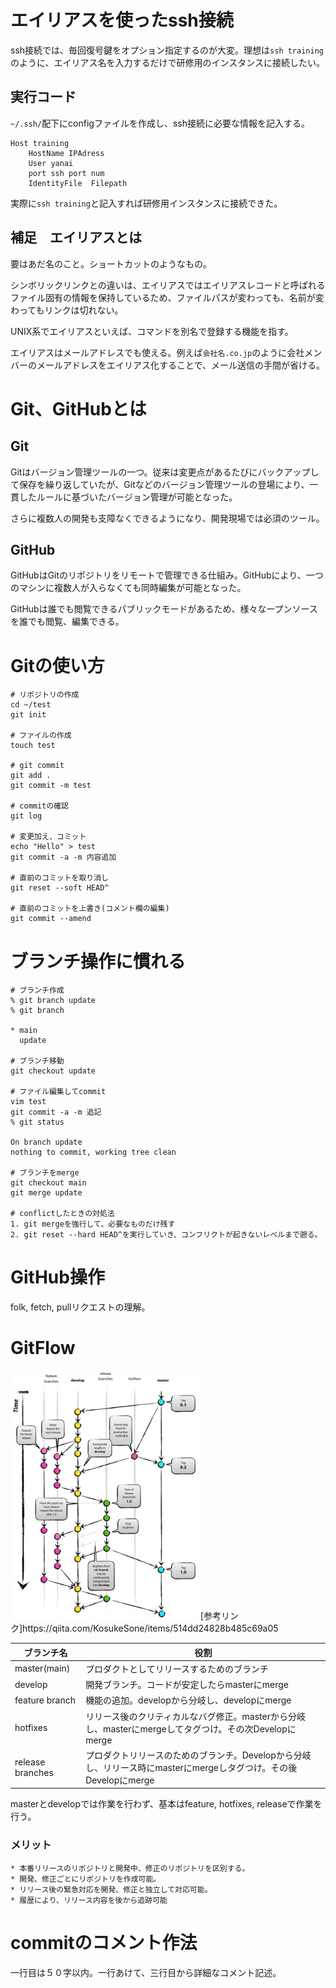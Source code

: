 # エイリアスを使ったssh接続
ssh接続では、毎回復号鍵をオプション指定するのが大変。理想は`ssh training`のように、エイリアス名を入力するだけで研修用のインスタンスに接続したい。

## 実行コード
`~/.ssh/`配下にconfigファイルを作成し、ssh接続に必要な情報を記入する。

```~/.ssh/config
Host training
    HostName IPAdress
    User yanai
    port ssh port num
    IdentityFile  Filepath
```

実際に`ssh training`と記入すれば研修用インスタンスに接続できた。

## 補足　エイリアスとは
要はあだ名のこと。ショートカットのようなもの。

シンボリックリンクとの違いは、エイリアスではエイリアスレコードと呼ばれるファイル固有の情報を保持しているため、ファイルパスが変わっても、名前が変わってもリンクは切れない。

UNIX系でエイリアスといえば、コマンドを別名で登録する機能を指す。

エイリアスはメールアドレスでも使える。例えば`会社名.co.jp`のように会社メンバーのメールアドレスをエイリアス化することで、メール送信の手間が省ける。

# Git、GitHubとは
## Git
Gitはバージョン管理ツールの一つ。従来は変更点があるたびにバックアップして保存を繰り返していたが、Gitなどのバージョン管理ツールの登場により、一貫したルールに基づいたバージョン管理が可能となった。

さらに複数人の開発も支障なくできるようになり、開発現場では必須のツール。

## GitHub
GitHubはGitのリポジトリをリモートで管理できる仕組み。GitHubにより、一つのマシンに複数人が入らなくても同時編集が可能となった。

GitHubは誰でも閲覧できるパブリックモードがあるため、様々なープンソースを誰でも閲覧、編集できる。

# Gitの使い方
```
# リポジトリの作成
cd ~/test
git init

# ファイルの作成
touch test

# git commit
git add .
git commit -m test

# commitの確認
git log

# 変更加え、コミット
echo "Hello" > test
git commit -a -m 内容追加

# 直前のコミットを取り消し
git reset --soft HEAD^

# 直前のコミットを上書き(コメント欄の編集)
git commit --amend
```

# ブランチ操作に慣れる
```
# ブランチ作成
% git branch update
% git branch

* main
  update

# ブランチ移動
git checkout update

# ファイル編集してcommit
vim test
git commit -a -m 追記
% git status

On branch update
nothing to commit, working tree clean

# ブランチをmerge
git checkout main
git merge update

# conflictしたときの対処法
1. git mergeを強行して、必要なものだけ残す
2. git reset --hard HEAD^を実行していき、コンフリクトが起きないレベルまで遡る。 
```

# GitHub操作
folk, fetch, pullリクエストの理解。

# GitFlow
<img src="image-2.png" width=300>
[参考リンク]https://qiita.com/KosukeSone/items/514dd24828b485c69a05


|ブランチ名|役割|
|----|----|
|master(main)|ブロダクトとしてリリースするためのブランチ|
|develop|開発ブランチ。コードが安定したらmasterにmerge|
|feature branch|機能の追加。developから分岐し、developにmerge|
|hotfixes|リリース後のクリティカルなバグ修正。masterから分岐し、masterにmergeしてタグつけ。その次Developにmerge|
|release branches|プロダクトリリースのためのブランチ。Developから分岐し、リリース時にmasterにmergeしタグつけ。その後Developにmerge|

masterとdevelopでは作業を行わず、基本はfeature, hotfixes, releaseで作業を行う。

### メリット
	* 本番リリースのリポジトリと開発中、修正のリポジトリを区別する。
	* 開発、修正ごとにリポジトリを作成可能。
	* リリース後の緊急対応を開発、修正と独立して対応可能。
	* 履歴により、リリース内容を後から追跡可能

 

# commitのコメント作法
一行目は５０字以内。一行あけて、三行目から詳細なコメント記述。
